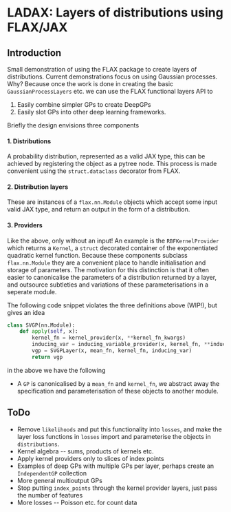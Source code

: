 # LADAX: Layers of distributions using FLAX/JAX

## Introduction

Small demonstration of using the FLAX package to create layers
of distributions. Current demonstrations focus on using Gaussian 
processes. Why? Because once the work is done in creating the
basic `GaussianProcessLayers` etc. we can use the FLAX functional
layers API to
1. Easily combine simpler GPs to create DeepGPs
2. Easily slot GPs into other deep learning frameworks. 


Briefly the design envisions three components

#### 1. Distributions
A probability distribution, represented as a valid JAX type,
this can be achieved by registering the object as a pytree
node. This process is made convenient using the 
`struct.dataclass` decorator from FLAX. 

#### 2. Distribution layers
These are instances of a `flax.nn.Module` objects which 
accept some input valid JAX type, and return an output 
in the form of a distribution.

#### 3. Providers
Like the above, only without an input! An example is 
the `RBFKernelProvider` which returns a `Kernel`, 
a `struct` decorated container of the exponentiated 
quadratic kernel function. Because these components
subclass `flax.nn.Module` they are a convenient place
to handle initialisation and storage of parameters. 
The motivation for this distinction is that it often
easier to canonicalise the parameters of a distribution 
returned by a layer, and outsource subtleties and
variations of these parameterisations in a seperate
module.

The following code snippet violates the three definitions
above (WIP!), but gives an idea
```python 
class SVGP(nn.Module):
    def apply(self, x):
        kernel_fn = kernel_provider(x, **kernel_fn_kwargs)
        inducing_var = inducing_variable_provider(x, kernel_fn, **inducing_var_kwargs)
        vgp = SVGPLayer(x, mean_fn, kernel_fn, inducing_var)
        return vgp
```
in the above we have the following 
* A `GP` is canonicalised by a `mean_fn` and `kernel_fn`, we abstract away the
specification and parameterisation of these objects to another module.

## ToDo

* Remove `likelihoods` and put this functionality into `losses`, and make the
layer loss functions in `losses` import and parameterise the objects in
`distributions`. 
* Kernel algebra -- sums, products of kernels etc.
* Apply kernel providers only to slices of index points
* Examples of deep GPs with multiple GPs per layer, perhaps create an `IndependentGP`
collection
* More general multioutput GPs
* Stop putting `index_points` through the kernel provider layers, just pass the number
of features 
* More losses -- Poisson etc. for count data
